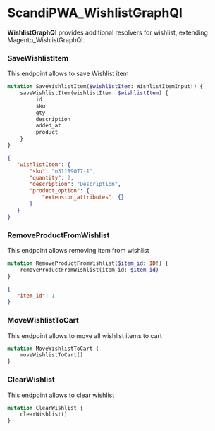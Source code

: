 # ScandiPWA_WishlistGraphQl

**WishlistGraphQl** provides additional resolvers for wishlist, extending Magento_WishlistGraphQl.

### SaveWishlistItem

This endpoint allows to save Wishlist item

```graphql
mutation SaveWishlistItem($wishlistItem: WishlistItemInput!) {
    saveWishlistItem(wishlistItem: $wishlistItem) {
         id
         sku
         qty
         description
         added_at
         product
    }
}
```

```json
{
   "wishlistItem": {
       "sku": "n31189077-1",
       "quantity": 2,
       "description": "Description",
       "product_option": {
           "extension_attributes": {}
       }
   }
}
```

### RemoveProductFromWishlist

This endpoint allows removing item from wishlist

```graphql
mutation RemoveProductFromWishlist($item_id: ID!) {
    removeProductFromWishlist(item_id: $item_id)
}
```

```json
{
   "item_id": 1
}
```

### MoveWishlistToCart

This endpoint allows to move all wishlist items to cart

```graphql
mutation MoveWishlistToCart {
    moveWishlistToCart()
}
```

### ClearWishlist

This endpoint allows to clear wishlist

```graphql
mutation ClearWishlist {
    clearWishlist()
}
```
